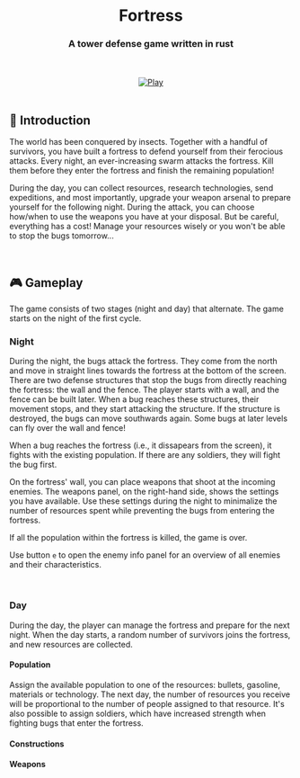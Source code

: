 <div align="center">

# Fortress
### A tower defense game written in rust

<br><br>
[![Play](https://gist.githubusercontent.com/cxmeel/0dbc95191f239b631c3874f4ccf114e2/raw/play.svg)](https://tvdboom.github.io/fortress/)
<br><br>

</div>

## 📜 Introduction

The world has been conquered by insects. Together with a handful of survivors, 
you have built a fortress to defend yourself from their ferocious attacks.
Every night, an ever-increasing swarm attacks the fortress. Kill them before
they enter the fortress and finish the remaining population!

During the day, you can collect resources, research technologies, send expeditions,
and most importantly, upgrade your weapon arsenal to prepare yourself for the
following night. During the attack, you can choose how/when to use the weapons
you have at your disposal. But be careful, everything has a cost! Manage your
resources wisely or you won't be able to stop the bugs tomorrow...

<br>

## 🎮 Gameplay

The game consists of two stages (night and day) that alternate. The game starts
on the night of the first cycle.

### Night

During the night, the bugs attack the fortress. They come from the north and move
in straight lines towards the fortress at the bottom of the screen. There are two
defense structures that stop the bugs from directly reaching the fortress: the wall
and the fence. The player starts with a wall, and the fence can be built later.
When a bug reaches these structures, their movement stops, and they start attacking
the structure. If the structure is destroyed, the bugs can move southwards again.
Some bugs at later levels can fly over the wall and fence!

When a bug reaches the fortress (i.e., it dissapears from the screen), it fights with
the existing population. If there are any soldiers, they will fight the bug first.

On the fortress' wall, you can place weapons that shoot at the incoming enemies.
The weapons panel, on the right-hand side, shows the settings you have available.
Use these settings during the night to minimalize the number of resources spent
while preventing the bugs from entering the fortress.

If all the population within the fortress is killed, the game is over.

Use button `e` to open the enemy info panel for an overview of all enemies and
their characteristics.

<br>

### Day

During the day, the player can manage the fortress and prepare for the next night.
When the day starts, a random number of survivors joins the fortress, and new
resources are collected.

#### Population

Assign the available population to one of the resources: bullets, gasoline, materials
or technology. The next day, the number of resources you receive will be proportional
to the number of people assigned to that resource. It's also possible to assign soldiers,
which have increased strength when fighting bugs that enter the fortress.

#### Constructions

#### Weapons
